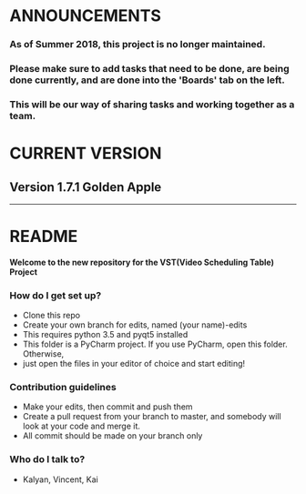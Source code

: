 # ANNOUNCEMENTS #

### As of Summer 2018, this project is no longer maintained.

### Please make sure to add tasks that need to be done, are being done currently, and are done into the 'Boards' tab on the left.

### This will be our way of sharing tasks and working together as a team.

# CURRENT VERSION

## Version 1.7.1 Golden Apple

---

# README

#### Welcome to the new repository for the VST(Video Scheduling Table) Project

### How do I get set up?

  - Clone this repo
  - Create your own branch for edits, named (your name)-edits
  - This requires python 3.5 and pyqt5 installed
  - This folder is a PyCharm project. If you use PyCharm, open this
    folder. Otherwise,
  - just open the files in your editor of choice and start editing\!

### Contribution guidelines

  - Make your edits, then commit and push them
  - Create a pull request from your branch to master, and somebody will
    look at your code and merge it.
  - All commit should be made on your branch only

### Who do I talk to?

  - Kalyan, Vincent, Kai
